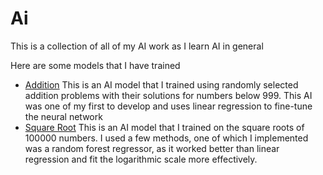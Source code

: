 # Ai
This is a collection of all of my AI work as I learn AI in general 

Here are some models that I have trained 
- [Addition](https://github.com/Joshua-Ge/Ai/blob/main/AdditionAi/Addition_Ai_(100%25).ipynb) This is an AI model that I trained using randomly selected addition problems with their solutions for numbers below 999. This AI was one of my first to develop and uses linear regression to fine-tune the neural network
- [Square Root](https://github.com/Joshua-Ge/Ai/blob/main/SquareRootGuessing/SquarerootGuessing(99.99%25).ipynb) This is an AI model that I trained on the square roots of 100000 numbers. I used a few methods, one of which I implemented was a random forest regressor, as it worked better than linear regression and fit the logarithmic scale more effectively.
